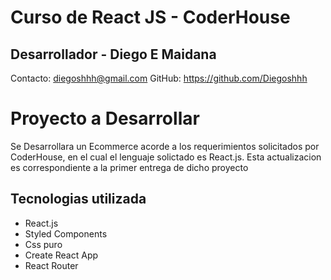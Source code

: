 # Curso de React JS - CoderHouse


## Desarrollador - Diego E Maidana 

Contacto: diegoshhh@gmail.com
GitHub: https://github.com/Diegoshhh

# Proyecto a Desarrollar

Se Desarrollara un Ecommerce acorde a los requerimientos solicitados por CoderHouse, en el cual 
el lenguaje solictado es React.js. 
Esta actualizacion es correspondiente a la primer entrega de dicho proyecto


## Tecnologias utilizada

* React.js
* Styled Components
* Css puro
* Create React App
* React Router

